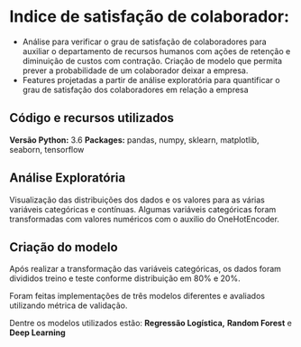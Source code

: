 
# Indice de satisfação de colaborador:
* Análise para verificar o grau de satisfação de colaboradores para auxiliar o departamento de recursos humanos com ações de retenção e diminuição de custos com contração. Criação de modelo que permita prever a probabilidade de um colaborador deixar a empresa.
* Features projetadas a partir de análise exploratória para quantificar o grau de satisfação dos colaboradores em relação a empresa 


## Código e recursos utilizados 
**Versão Python:** 3.6
**Packages:** pandas, numpy, sklearn, matplotlib, seaborn, tensorflow  


## Análise Exploratória
Visualização das distribuições dos dados e os valores para as várias variáveis categóricas e contínuas. Algumas variáveis categóricas foram transformadas com valores numéricos com o auxilio do OneHotEncoder.


## Criação do modelo 
Após realizar a transformação das variáveis categóricas, os dados foram divididos treino e teste conforme distribuição em 80% e 20%.

Foram feitas implementações de três modelos diferentes e avaliados utilizando métrica de validação. 

Dentre os modelos utilizados estão:
**Regressão Logística,**
**Random Forest** e
**Deep Learning**
